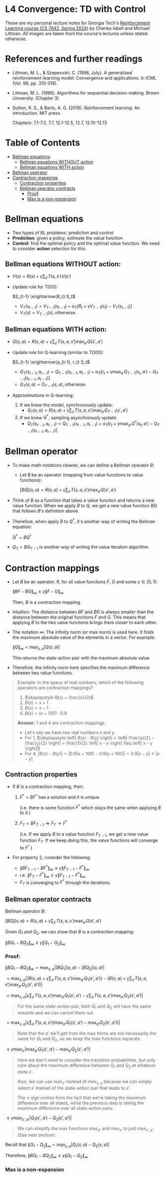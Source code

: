 # L4 Convergence: TD with Control

These are my personal lecture notes for Georgia Tech's [Reinforcement Learning course (CS 7642, Spring 2024)](https://omscs.gatech.edu/cs-7642-reinforcement-learning) by Charles Isbell and Michael Littman. All images are taken from the course's lectures unless stated otherwise.

# References and further readings

- Littman, M. L., & Szepesvári, C. (1996, July). A generalized reinforcement-learning model: Convergence and applications. In ICML (Vol. 96, pp. 310-318).
- Littman, M. L. (1996). Algorithms for sequential decision-making. Brown University. (Chapter 3)
- Sutton, R. S., & Barto, A. G. (2018). Reinforcement learning: An introduction. MIT press.
        
    Chapters: 7.1-7.2, 7.7, 12.1-12.5, 12.7, 12.10-12.13

# Table of Contents

- [Bellman equations](#bellman-equations)
    - [Bellman equations WITHOUT action](#bellman-equations-without-action)
    - [Bellman equations WITH action](#bellman-equations-with-action)
- [Bellman operator](#bellman-operator)
- [Contraction mappings](#contraction-mappings)
    - [Contraction properties](#contraction-properties)
    - [Bellman operator contracts](#bellman-operator-contracts)
        - [Proof](#proof)
        - [Max is a non-expansion](#max-is-a-non-expansion)


# Bellman equations

- Two types of RL problems: prediction and control
- **Prediction**: given a policy, estimate the value function
- **Control**: find the optimal policy and the optimal value function. We need to consider **action** selection for this.

## Bellman equations WITHOUT action:

- $\displaystyle V(s) = R(s) + \gamma \sum_{s'} T(s, s')V(s')$

- Update rule for TD(0):

    $S_{t-1} \xrightarrow{R_t} S_t$

    - $\displaystyle V_{T}(s_{t-1}) = V_{T-1}(s_{t-1}) + \alpha_T \left[ R_{t} + \gamma V_{T-1}(s_{t}) - V_{T}(s_{t-1}) \right]$
    - $V_T(s) = V_{T-1}(s), \text{otherwise.}$

## Bellman equations WITH action:

- $\displaystyle Q(s, a) = R(s, a) + \gamma \sum_{s'} T(s, a, s')\max_{a'} Q(s', a')$

- Update rule for Q-learning (similar to TD(0)):

    $S_{t-1} \xrightarrow{a_{t-1}, r_t} S_t$

    - $\displaystyle Q_{T}(s_{t-1}, a_{t-1}) = Q_{T-1}(s_{t-1}, a_{t-1}) + \alpha_T \left[ r_{t} + \gamma \max_{a'} Q_{T-1}(s_{t}, a') - Q_{T-1}(s_{t-1}, a_{t-1}) \right]$
    - $Q_T(s, a) = Q_{T-1}(s, a), \text{otherwise.}$

- Approximations in Q-learning:
    1. If we knew the model, synchronously update:
        - $\displaystyle Q_{T}(s,a) = R(s,a) + \gamma \sum_{s'} T(s,a,s')\max_{a'} Q_{T-1}(s',a')$
    2. If we knew $Q^*$, sampling asynchronusly update:
        - $\displaystyle Q_{T}(s_{t-1},a_{t-1}) = Q_{T-1}(s_{t-1},a_{t-1}) + \alpha_T \left[ r_{t} + \gamma \max_{a'} Q^*(s_{t},a') - Q_{T-1}(s_{t-1},a_{t-1}) \right]$

# Bellman operator

- To make math notations cleaner, we can define a Bellman operator $B$:

    - Let $B$ be an operator (mapping from value functions to value functions):

        $\displaystyle [BQ](s,a) = R(s,a) + \gamma \sum_{s'} T(s,a,s')\max_{a'} Q(s',a')$

- Think of $B$ as a function that takes a value function and returns a new value function. When we apply $B$ to $Q$, we get a new value function $BQ$ that follows $B$'s definition above.

- Therefore, when apply $B$ to $Q^*$, it's another way of writing the Bellman equation:

    $Q^* = BQ^*$

- $Q_T = BQ_{T-1}$ is another way of writing the value iteration algorithm.

# Contraction mappings

- Let $B$ be an operator. If, for all value functions $F$, $G$ and some $\gamma \in [0, 1)$:

    $\left\| BF - BG \right\|_\infty \leq \gamma \left\| F - G \right\|_\infty$

    Then, $B$ is a contraction mapping.

- Intuition: The distance between $BF$ and $BG$ is always smaller than the distance between the original functions $F$ and $G$. This means that applying $B$ to the two value functions brings them closer to each other.
- The notation $\infty$: The infinity norm (or max norm) is used here. It finds the maximum absolute value of the elements in a vector. For example:

    $\displaystyle \left\| Q \right\|_\infty = \max_{s,a} \left| Q(s,a) \right|$

    This returns the state-action pair with the maximum absolute value.

- Therefore, the infinity norm here specifies the maximum difference between two value functions.

> Example: In the space of real numbers, which of the following operators are contraction mappings?
>
> 1. $\displaystyle B(x) = \frac{x}{2}$
> 2. $B(x) = x + 1$
> 3. $B(x) = x - 1$
> 4. $B(x) = (x + 100)\cdot 0.9$
>
> **Answer**: 1 and 4 are contraction mappings.
> - Let's say we have two real numbers $x$ and $y$.
> - For 1, $\displaystyle \left| B(x) - B(y) \right| = \left| \frac{x}{2} - \frac{y}{2} \right| = \frac{1}{2} \left| x - y \right| \leq \left| x - y \right|$
> - For 4, $\displaystyle \left| B(x) - B(y) \right| = \left| 0.9(x + 100) - 0.9(y + 100) \right| = 0.9 \left| x - y \right| \leq \left| x - y \right|$

## Contraction properties

- If $B$ is a contraction mapping, then:
    1. $F^* = BF^*$ has a solution and it is unique.
    
        (i.e. there is some function $F^*$ which stays the same when applying $B$ to it.)

    2. $F_T = BF_{T-1} \Rightarrow F_T \to F^*$

        (i.e. If we apply $B$ to a value function $F_{T-1}$, we get a new value function $F_T$. If we keep doing this, the value functions will converge to $F^*$.)

- For property 2, consider the following:

    - $\left\| BF_{T-1} - BF^* \right\|_\infty \leq \gamma \left\| F_{T-1} - F^* \right\|_\infty$
    - i.e. $\left\| F_T - F^* \right\|_\infty \leq \gamma \left\| F_{T-1} - F^* \right\|_\infty$
    - $F_T$ is converging to $F^*$ through the iterations.

## Bellman operator contracts

Bellman operator $B$:

$\displaystyle [BQ](s,a) = R(s,a) + \gamma \sum_{s'} T(s,a,s')\max_{a'} Q(s',a')$

Given $Q_1$ and $Q_2$, we can show that $B$ is a contraction mapping:

$\displaystyle \left\| BQ_1 - BQ_2 \right\|_\infty \leq \gamma \left\| Q_1 - Q_2 \right\|_\infty$

### Proof:

$\displaystyle \left\| BQ_1 - BQ_2 \right\|_\infty = \max_{s,a} \left| [BQ_1](s,a) - [BQ_2](s,a) \right|$

$\displaystyle = \max_{s,a} \left| \left( R(s,a) + \gamma \sum_{s'} T(s,a,s')\max_{a'} Q_1(s',a') \right) - \left( R(s,a) + \gamma \sum_{s'} T(s,a,s')\max_{a'} Q_2(s',a') \right) \right|$

$\displaystyle = \max_{s,a} \left| \gamma \sum_{s'} T(s,a,s')\max_{a'} Q_1(s',a') - \gamma \sum_{s'} T(s,a,s')\max_{a'} Q_2(s',a') \right|$

> For the same state-action pair, both $Q_1$ and $Q_2$ will have the same rewards and we can cancel them out.

$\displaystyle = \max_{s,a} \left| \gamma \sum_{s'} T(s,a,s')(\max_{a'} Q_1(s',a') - \max_{a'} Q_2(s',a')) \right|$

> Note that the $a'$ we'll get from the max terms are not necessarily the same for $Q_1$ and $Q_2$, so we keep the max functions separate.

$\displaystyle \leq \gamma \max_{s'} \left| \max_{a'} Q_1(s',a') - \max_{a'} Q_2(s',a') \right|$

> Here we don't need to consider the transition probabilities, but only care about the maximum difference between $Q_1$ and $Q_2$ at whatever state $s'$. 
>
> Also, we can use $max_{s'}$ instead of $max_{s,a}$ because we can simply select $s'$ instead of the state-action pair that leads to $s'$.
>
> The $\leq$ sign comes from the fact that we're taking the maximum difference over all states, while the previous step is taking the maximum difference over all state-action pairs.

$\displaystyle \leq \gamma \max_{s', a'} \left| Q_1(s',a') - Q_2(s',a') \right|$

> We can simplify the max functions $\max_{a'}$ and $\max_{s'}$ to just $\max_{s', a'}$. (See next section).

Recall that $\displaystyle \left\| Q_1 - Q_2 \right\|_\infty = \max_{s,a} \left| Q_1(s,a) - Q_2(s,a) \right|$

Therefore, $\displaystyle \left\| BQ_1 - BQ_2 \right\|_\infty \leq \gamma \left\| Q_1 - Q_2 \right\|_\infty$

### Max is a non-expansion




